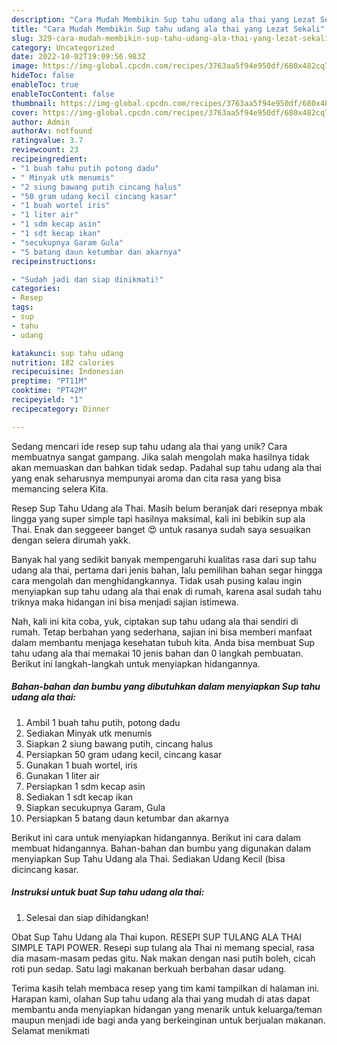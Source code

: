 ```yaml
---
description: "Cara Mudah Membikin Sup tahu udang ala thai yang Lezat Sekali"
title: "Cara Mudah Membikin Sup tahu udang ala thai yang Lezat Sekali"
slug: 329-cara-mudah-membikin-sup-tahu-udang-ala-thai-yang-lezat-sekali
category: Uncategorized
date: 2022-10-02T19:09:56.983Z
image: https://img-global.cpcdn.com/recipes/3763aa5f94e950df/680x482cq70/sup-tahu-udang-ala-thai-foto-resep-utama.jpg
hideToc: false
enableToc: true
enableTocContent: false
thumbnail: https://img-global.cpcdn.com/recipes/3763aa5f94e950df/680x482cq70/sup-tahu-udang-ala-thai-foto-resep-utama.jpg
cover: https://img-global.cpcdn.com/recipes/3763aa5f94e950df/680x482cq70/sup-tahu-udang-ala-thai-foto-resep-utama.jpg
author: Admin
authorAv: notfound
ratingvalue: 3.7
reviewcount: 23
recipeingredient:
- "1 buah tahu putih potong dadu"
- " Minyak utk menumis"
- "2 siung bawang putih cincang halus"
- "50 gram udang kecil cincang kasar"
- "1 buah wortel iris"
- "1 liter air"
- "1 sdm kecap asin"
- "1 sdt kecap ikan"
- "secukupnya Garam Gula"
- "5 batang daun ketumbar dan akarnya"
recipeinstructions:

- "Sudah jadi dan siap dinikmati!"
categories:
- Resep
tags:
- sup
- tahu
- udang

katakunci: sup tahu udang 
nutrition: 182 calories
recipecuisine: Indonesian
preptime: "PT11M"
cooktime: "PT42M"
recipeyield: "1"
recipecategory: Dinner

---
```





Sedang mencari ide resep sup tahu udang ala thai yang unik? Cara membuatnya sangat gampang. Jika salah mengolah maka hasilnya tidak akan memuaskan dan bahkan tidak sedap. Padahal sup tahu udang ala thai yang enak seharusnya mempunyai aroma dan cita rasa yang bisa memancing selera Kita.





Resep Sup Tahu Udang ala Thai. Masih belum beranjak dari resepnya mbak lingga yang super simple tapi hasilnya maksimal, kali ini bebikin sup ala Thai. Enak dan seggeeer banget 😍 untuk rasanya sudah saya sesuaikan dengan selera dirumah yakk.

Banyak hal yang sedikit banyak mempengaruhi kualitas rasa dari sup tahu udang ala thai, pertama dari jenis bahan, lalu pemilihan bahan segar hingga cara mengolah dan menghidangkannya. Tidak usah pusing kalau ingin menyiapkan sup tahu udang ala thai enak di rumah, karena asal sudah tahu triknya maka hidangan ini bisa menjadi sajian istimewa.






Nah, kali ini kita coba, yuk, ciptakan sup tahu udang ala thai sendiri di rumah. Tetap berbahan yang sederhana, sajian ini bisa memberi manfaat dalam membantu menjaga kesehatan tubuh kita. Anda bisa membuat Sup tahu udang ala thai memakai 10 jenis bahan dan 0 langkah pembuatan. Berikut ini langkah-langkah untuk menyiapkan hidangannya.

<!--inarticleads1-->

##### Bahan-bahan dan bumbu yang dibutuhkan dalam menyiapkan Sup tahu udang ala thai:

1. Ambil 1 buah tahu putih, potong dadu
1. Sediakan  Minyak utk menumis
1. Siapkan 2 siung bawang putih, cincang halus
1. Persiapkan 50 gram udang kecil, cincang kasar
1. Gunakan 1 buah wortel, iris
1. Gunakan 1 liter air
1. Persiapkan 1 sdm kecap asin
1. Sediakan 1 sdt kecap ikan
1. Siapkan secukupnya Garam, Gula
1. Persiapkan 5 batang daun ketumbar dan akarnya


Berikut ini cara untuk menyiapkan hidangannya. Berikut ini cara dalam membuat hidangannya. Bahan-bahan dan bumbu yang digunakan dalam menyiapkan Sup Tahu Udang ala Thai. Sediakan Udang Kecil (bisa dicincang kasar. 

<!--inarticleads2-->

##### Instruksi untuk buat Sup tahu udang ala thai:


1. Selesai dan siap dihidangkan!

Obat Sup Tahu Udang ala Thai kupon. RESEPI SUP TULANG ALA THAI SIMPLE TAPI POWER. Resepi sup tulang ala Thai ni memang special, rasa dia masam-masam pedas gitu. Nak makan dengan nasi putih boleh, cicah roti pun sedap. Satu lagi makanan berkuah berbahan dasar udang. 

Terima kasih telah membaca resep yang tim kami tampilkan di halaman ini. Harapan kami, olahan Sup tahu udang ala thai yang mudah di atas dapat membantu anda menyiapkan hidangan yang menarik untuk keluarga/teman maupun menjadi ide bagi anda yang berkeinginan untuk berjualan makanan. Selamat menikmati
